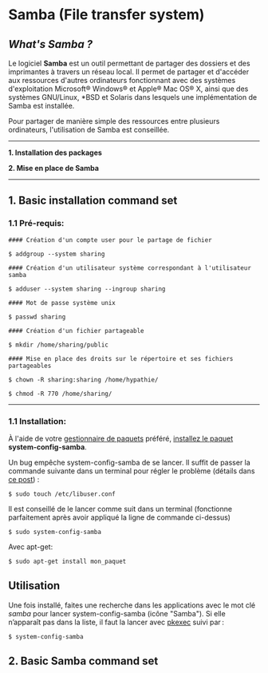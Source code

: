 ﻿# Samba (File transfer system)


## *What's Samba ?*

Le logiciel  **Samba**  est un outil permettant de partager des dossiers et des imprimantes à travers un réseau local. Il permet de partager et d'accéder aux ressources d'autres ordinateurs fonctionnant avec des systèmes d'exploitation Microsoft® Windows® et Apple® Mac  OS® X, ainsi que des systèmes  GNU/Linux, *BSD  et Solaris dans lesquels une implémentation de Samba est installée.

Pour partager de manière simple des ressources entre plusieurs ordinateurs, l'utilisation de Samba est conseillée.
___

 **1. Installation des packages**

 **2. Mise en place de Samba**
 ___
 

## 1.  Basic installation command set ##

   ### 1.1 Pré-requis:

    #### Création d'un compte user pour le partage de fichier
    
    $ addgroup --system sharing
    
    #### Création d'un utilisateur système correspondant à l'utilisateur samba
    
    $ adduser --system sharing --ingroup sharing
    
    #### Mot de passe système unix
    
    $ passwd sharing
    
    #### Création d'un fichier partageable
    
    $ mkdir /home/sharing/public
    
    #### Mise en place des droits sur le répertoire et ses fichiers partageables
    
    $ chown -R sharing:sharing /home/hypathie/
    
    $ chmod -R 770 /home/sharing/

___
### 1.1 Installation:
À l'aide de votre  [gestionnaire de paquets](http://doc.ubuntu-fr.org/gestionnaire_de_paquets "gestionnaire_de_paquets")  préféré,  [installez le paquet](http://doc.ubuntu-fr.org/tutoriel/comment_installer_un_paquet "tutoriel:comment_installer_un_paquet")  **system-config-samba**.

Un bug empêche system-config-samba de se lancer. Il suffit de passer la commande suivante dans un terminal pour régler le problème (détails dans  [ce post](http://forum.ubuntu-fr.org/viewtopic.php?id=1819611 "http://forum.ubuntu-fr.org/viewtopic.php?id=1819611")) :

    $ sudo touch /etc/libuser.conf

Il est conseillé de le lancer comme suit dans un terminal (fonctionne parfaitement après avoir appliqué la ligne de commande ci-dessus)

    $ sudo system-config-samba


 Avec apt-get:[](http://doc.ubuntu-fr.org/tutoriel/comment_installer_un_paquet#avec_apt-get)

    $ sudo apt-get install mon_paquet

## Utilisation[](http://doc.ubuntu-fr.org/system-config-samba#utilisation)

Une fois installé, faites une recherche dans les applications avec le mot clé  _samba_  pour lancer system-config-samba (icône "Samba"). Si elle n’apparaît pas dans la liste, il faut la lancer avec  [pkexec](http://doc.ubuntu-fr.org/tutoriel/effectuer_des_taches_en_super_utilisateur#executer_une_application_graphique_sous_1404_et_versions_ulterieures "tutoriel:effectuer_des_taches_en_super_utilisateur")  suivi par :

    $ system-config-samba

## 2.  Basic Samba command set ##


